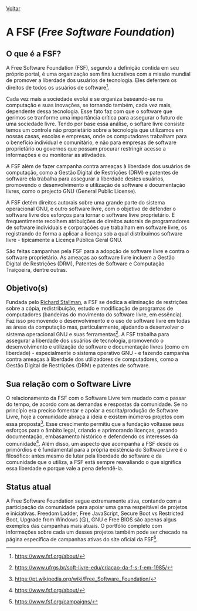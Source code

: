 [Voltar](intro.md)

A FSF (_Free Software Foundation_)
====

## O que é a FSF?
  A Free Software Foundation (FSF), segundo a definição contida em seu próprio portal, é uma organização sem fins lucrativos com a missão mundial de promover a liberdade dos usuários de tecnologia. Eles defentem os direitos de todos os usuários de software[^2].  
  
  Cada vez mais a sociedade evolui e se organiza baseando-se na computação e suas inovações, se tornando também, cada vez mais, dependente dessa tecnologia. Esse fato faz com que o software que gerimos se tranforme uma importância crítica para assegurar o futuro de uma sociedade livre. Tendo por base essa análise, o softare livre consiste temos um controle não proprietário sobre a tecnologia que utilizamos em nossas casas, escolas e empresas, onde os computadores trabalham para o benefício individual e comunitário, e não para empresas de software proprietário ou governos que possam procurar restringir acesso a informações e ou monitorar as ativdades.
  
  A FSF além de fazer campanha contra ameaças à liberdade dos usuários de computação, como a Gestão Digital de Restrições (DRM) e patentes de software ela trabalha para assegurar a liberdade destes usuários, promovendo o desenvolvimento e utilização de software e documentação livres, como o projecto GNU (General Public License).
  
  A FSF detém direitos autorais sobre uma grande parte do sistema operacional GNU, e outro software livre, com o objetivo de defender o software livre dos esforços para tornar o software livre proprietário. E frequentimente recolhem atribuições de direitos autorais de programadores de software individuais e corporações que trabalham em software livre, os registrando de forma a aplicar a licença sob a qual distribuímos software livre - tipicamente a Licença Pública Geral GNU.
  
  São feitas campanhas pela FSF para a adopção de software livre e contra o software proprietário. As ameaças ao software livre incluem a Gestão Digital de Restrições (DRM), Patentes de Software e Computação Traiçoeira, dentre outras.

## Objetivo(s)
  Fundada pelo [Richard Stallman](https://pt.wikipedia.org/wiki/Richard_Matthew_Stallman), a FSF se dedica a eliminação de restrições sobre a cópia, redistribuição, estudo e modificação de programas de computadores (bandeiras do movimento do software livre, em essência). Faz isso promovendo o desenvolvimento e o uso de software livre em todas as áreas da computação mas, particularmente, ajudando a desenvolver o sistema operacional GNU e suas ferramentas[^4].
  A FSF trabalha para assegurar a liberdade dos usuários de tecnologia, promovendo o desenvolvimento e utilização de software e documentação livres (como em liberdade) - especialmente o sistema operativo GNU - e fazendo campanha contra ameaças à liberdade dos utilizadores de computadores, como a Gestão Digital de Restrições (DRM) e patentes de software.

## Sua relação com o Software Livre
  O relacionamento da FSF com o Software Livre tem mudado com o passar do tempo, de acordo com as demandas e respostas da comunidade. Se no princípio era preciso fomentar e apoiar a escrita/produção de Software Livre, hoje a comunidade abraça a ideia e existem inúmeros projetos com essa proposta[^1]. Esse crescimento permitiu que a fundação voltasse seus esforços para o âmbito legal, criando e aprimorando licenças, gerando documentação, embasamento histórico e defendendo os interesses da comunidade[^2]. Além disso, um aspecto que acompanha a FSF desde os primórdios e é fundamental para a própria existência do Software Livre é o filosófico: antes mesmo de lutar pela liberdade do software e da comunidade que o utiliza, a FSF está sempre reavaliando o que significa essa liberdade e porque vale a pena defendê-la. 

## Status atual
  A Free Software Foundation segue extremamente ativa, contando com a participação da comunidade para apoiar uma gama respeitável de projetos e iniciativas. Freedom Ladder, Free JavaScript, Secure Boot vs Restricted Boot, Upgrade from Windows (:smirk:), GNU e Free BIOS são apenas algus exemplos das campanhas mais atuais. O portfólio completo com informações sobre cada um desses projetos também pode ser checado na página específica de campanhas ativas do site oficial da FSF[^3].

[^1]: https://pt.wikipedia.org/wiki/Free_Software_Foundation/
[^2]: https://www.fsf.org/about/
[^3]: https://www.fsf.org/campaigns/
[^4]: https://www.ufrgs.br/soft-livre-edu/criacao-da-f-s-f-em-1985/

